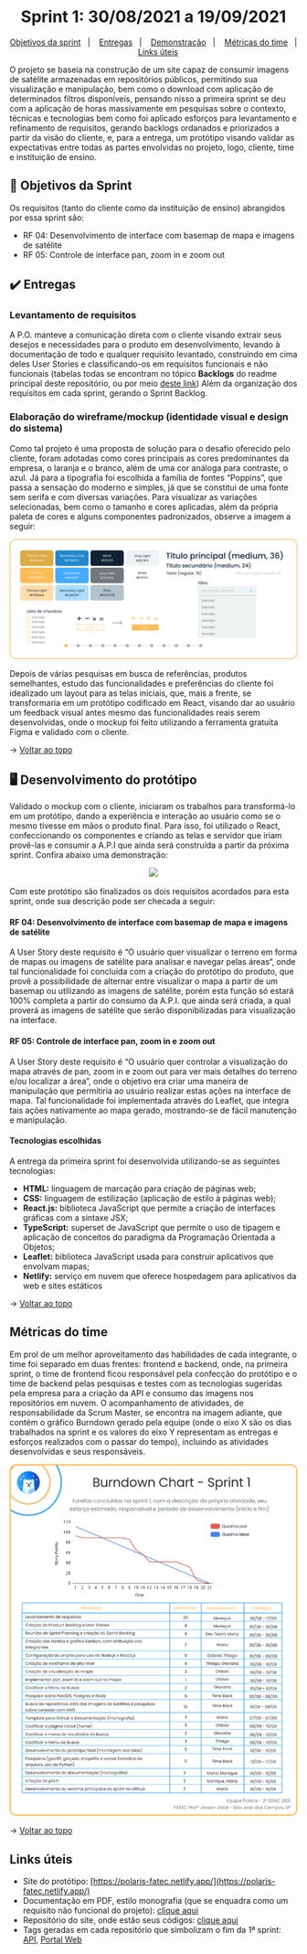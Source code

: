 <span id="topo">

<h1 align="center">Sprint 1: 30/08/2021 a 19/09/2021</h1>

<p align="center">
    <a href="#objetivos">Objetivos da sprint</a> &nbsp |&nbsp &nbsp
    <a href="#entregas">Entregas</a> &nbsp |&nbsp &nbsp
    <a href="#prototipo">Demonstração</a> &nbsp |&nbsp &nbsp 
    <a href="#metricas">Métricas do time</a> &nbsp |&nbsp &nbsp
    <a href="#links">Links úteis</a>
</p>

O projeto se baseia na construção de um site capaz de consumir imagens de satélite armazenadas em repositórios públicos, permitindo sua visualização e manipulação, bem como o download com aplicação de determinados filtros disponíveis, pensando nisso a primeira sprint se deu com a aplicação de horas massivamente em pesquisas sobre o contexto, técnicas e tecnologias bem como foi aplicado esforços para levantamento e refinamento de requisitos, gerando backlogs ordanados e priorizados a partir da visão do cliente, e, para a entrega, um protótipo visando validar as expectativas entre todas as partes envolvidas no projeto, logo, cliente, time e instituição de ensino.

<span id="objetivos">
    
## :dart: Objetivos da Sprint
Os requisitos (tanto do cliente como da instituição de ensino) abrangidos por essa sprint são:
- RF 04: Desenvolvimento de interface com basemap de mapa e imagens de satélite
- RF 05: Controle de interface pan, zoom in e zoom out

<span id="entregas">
        
## :heavy_check_mark: Entregas

### Levantamento de requisitos

A P.O. manteve a comunicação direta com o cliente visando extrair seus desejos e necessidades para o produto em desenvolvimento, levando à documentação de todo e qualquer requisito levantado, construindo em cima deles User Stories e classificando-os em requisitos funcionais e não funcionais (tabelas todas se encontram no tópico **Backlogs** do readme principal deste repositório, ou por meio [deste link](https://github.com/Equipe-Polaris-DSM-2021/docs#backlogs)) Além da organização dos requisitos em cada sprint, gerando o Sprint Backlog.

### Elaboração do wireframe/mockup (identidade visual e design do sistema)

Como tal projeto é uma proposta de solução para o desafio oferecido pelo cliente, foram adotadas como cores principais as cores predominantes da empresa, o laranja e o branco, além de uma cor análoga para contraste, o azul. Já para a tipografia foi escolhida a família de fontes “Poppins”, que passa a sensação do moderno e simples, já que se constitui de uma fonte sem serifa e com diversas variações. Para visualizar as variações selecionadas, bem como o tamanho e cores aplicadas, além da própria paleta de cores e alguns componentes padronizados, observe a imagem a seguir:

<p align="center"><img src="./identidade-visual.png" /><p>

Depois de várias pesquisas em busca de referências, produtos semelhantes, estudo das funcionalidades e preferências do cliente foi idealizado um layout para as telas iniciais, que, mais a frente, se transformaria em um protótipo codificado em React, visando dar ao usuário um feedback visual antes mesmo das funcionalidades reais serem desenvolvidas, onde o mockup foi feito utilizando a ferramenta gratuita Figma e validado com o cliente.

→ [Voltar ao topo](#topo)

<span id="prototipo">
    
## :desktop_computer: Desenvolvimento do protótipo
Validado o mockup com o cliente, iniciaram os trabalhos para transformá-lo em um protótipo, dando a experiência e interação ao usuário como se o mesmo tivesse em mãos o produto final. Para isso, foi utilizado o React, confeccionando os componentes e criando as telas e servidor que iriam provê-las e consumir a A.P.I que ainda será construída a partir da próxima sprint. Confira abaixo uma demonstração:
    
<p align="center"><img src="./demo.gif" /></p>
    
Com este protótipo são finalizados os dois requisitos acordados para esta sprint, onde sua descrição pode ser checada a seguir:

#### RF 04: Desenvolvimento de interface com basemap de mapa e imagens de satélite

A User Story deste requisito é “O usuário quer visualizar o terreno em forma de mapas ou imagens de satélite para analisar e navegar pelas áreas“, onde tal funcionalidade foi concluída com a criação do protótipo do produto, que provê a possibilidade de alternar entre visualizar o mapa a partir de um basemap ou utilizando as imagens de satélite, porém esta função só estará 100% completa a partir do consumo da A.P.I. que ainda será criada, a qual proverá as imagens de satélite que serão disponibilizadas para visualização na interface.

#### RF 05: Controle de interface pan, zoom in e zoom out

A User Story deste requisito é “O usuário quer controlar a visualização do mapa através de pan, zoom in e zoom out para ver mais detalhes do terreno e/ou localizar a área”, onde o objetivo era criar uma maneira de manipulação que permitiria ao usuário realizar estas ações na interface de mapa. Tal funcionalidade foi implementada através do Leaflet, que integra tais ações nativamente ao mapa gerado, mostrando-se de fácil manutenção e manipulação.

#### Tecnologias escolhidas

A entrega da primeira sprint foi desenvolvida utilizando-se as seguintes tecnologias:

- **HTML:** linguagem de marcação para criação de páginas web;
- **CSS:** linguagem de estilização (aplicação de estilo à páginas web);
- **React.js:** biblioteca JavaScript que permite a criação de interfaces gráficas com a sintaxe JSX;
- **TypeScript:** superset de JavaScript que permite o uso de tipagem e aplicação de conceitos do paradigma da Programação Orientada a Objetos;
- **Leaflet:** biblioteca JavaScript usada para construir aplicativos que envolvam mapas;
- **Netlify:** serviço em nuvem que oferece hospedagem para aplicativos da web e sites estáticos
    
→ [Voltar ao topo](#topo)
    
<span id="metricas">
    
## Métricas do time
Em prol de um melhor aproveitamento das habilidades de cada integrante, o time foi separado em duas frentes: frontend e backend, onde, na primeira sprint, o time de frontend ficou responsável pela confecção do protótipo e o time de backend pelas pesquisas e testes com as tecnologias sugeridas pela empresa para a criação da API e consumo das imagens nos repositórios em nuvem. O acompanhamento de atividades, de responsabilidade da Scrum Master, se encontra na imagem adiante, que contém o gráfico Burndown gerado pela equipe (onde o eixo X são os dias trabalhados na sprint e os valores do eixo Y representam as entregas e esforços realizados com o passar do tempo), incluindo as atividades desenvolvidas e seus responsáveis.
    
<p align="center"><img src="./burndown.png" /></p>
    
→ [Voltar ao topo](#topo)
    
<span id="links">
    
## Links úteis

- Site do protótipo: [https://polaris-fatec.netlify.app/](https://polaris-fatec.netlify.app/)
- Documentação em PDF, estilo monografia (que se enquadra como um requisito não funcional do projeto): [clique aqui](./documentacao.pdf)
- Repositório do site, onde estão seus códigos: [clique aqui](https://github.com/Equipe-Polaris-DSM-2021/web)
- Tags geradas em cada repositório que simbolizam o fim da 1ª sprint: [API](https://github.com/Equipe-Polaris-DSM-2021/api/releases/tag/sprint-01), [Portal Web](https://github.com/Equipe-Polaris-DSM-2021/web/releases/tag/sprint-01)
